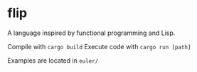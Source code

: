 # flip

A language inspired by functional programming and Lisp.

Compile with `cargo build`
Execute code with `cargo run [path]`

Examples are located in `euler/`
